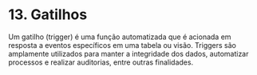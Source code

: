 # 13. Gatilhos

Um gatilho (trigger) é uma função automatizada que é acionada em resposta a eventos específicos em uma tabela ou visão. Triggers são amplamente utilizados para manter a integridade dos dados, automatizar processos e realizar auditorias, entre outras finalidades.